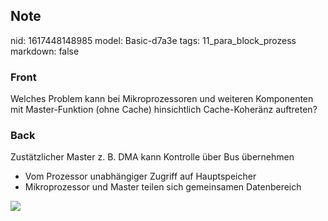 ## Note
nid: 1617448148985
model: Basic-d7a3e
tags: 11_para_block_prozess
markdown: false

### Front
Welches Problem kann bei Mikroprozessoren und weiteren Komponenten mit Master-Funktion (ohne Cache) hinsichtlich Cache-Koheränz auftreten?

### Back
Zustätzlicher Master z. B. DMA kann Kontrolle über Bus übernehmen
<ul>
  <li>Vom Prozessor unabhängiger Zugriff auf Hauptspeicher
  <li>Mikroprozessor und Master teilen sich gemeinsamen
  Datenbereich
</ul>
<div><img src=
paste-b29bacdce0809645a8cf86dd3d540285526047cd.jpg></div>
